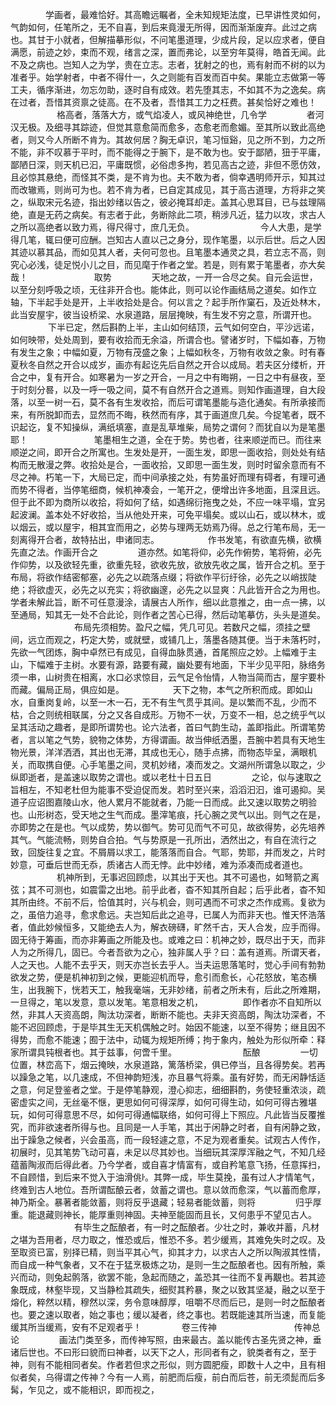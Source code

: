 <!-- { "loadSidebar": true } -->
　　　　学画者，最难恰好。其高瞻远瞩者，全未知规矩法度，已早讲性灵如何，气韵如何，任笔所之，无不自喜，到后来竟漫无所得，因而渐渐废弃。此过之病也。其甘于小就者，但解描摹形似，不问笔墨道理，少成片段，足以应求者，便自满愿，前迹之妙，束而不观，绪言之深，置而弗论，以至穷年莫得，皓首无闻。此不及之病也。岂知人之为学，贵在立志。志者，犹射之的也，焉有射而不树的以为准者乎。始学射者，中者不得什一，久之则能有百发而百中矣。果能立志做第一等工夫，循序渐进，勿忘勿助，逐时自有成效。若先堕其志，不如其不为之逸矣。病在过者，吾惜其资禀之徒高。在不及者，吾惜其工力之枉费。甚矣恰好之难也！
　　　
　　格高者，落落大方，或气焰凌人，或风神绝世，几令学
　　
　　者河汉无极。及细寻其踪迹，但觉其意愈简而愈多，态愈老而愈媚。至其所以致此高绝者，则又今人所断不肯为。其故何居？胸无卓识，笔习恒谿，见之所不到，力之所不能，非不叹慕于平时，而不能得之于腕下，是不敢为也。安于鄙陋，狃于平庸，鄙陋日深，则天机已汩，平庸既惯，必俗虑多拘，若见高古之迹，非但不愿仿效，且必惊其悬绝，而怪其不类，是不肯为也。夫不敢为者，倘幸遇明师开示，知其过而改辙焉，则尚可为也。若不肯为者，已自定其成见，其于高古道理，方将非之笑之，纵取宋元名迹，指出妙绪以告之，彼必掩耳却走。盖其心思耳目，已与兹理隔绝，直是无药之病矣。有志者于此，务断除此二项，稍涉凡近，猛力以攻，求古人之所以高绝者以致力焉，得尺得寸，庶几无负。
　　　
　　　　今人大患，是学得几笔，辄曰便可应酬。岂知古人直以己之身分，现作笔墨，以示后世。后之人因其迹以慕其品，而如见其人者，夫何可忽也。且笔墨本通灵之具，若立志不高，则究心必浅，徒足悦小儿之目，而见麾于作者之堂。若是，则有累于笔墨者，亦大矣哉！
　　　
　　　　取势
　　
　　天地之故，一开一合尽之矣。自元会运世，以至分刻呼吸之顷，无往非开合也。能体此，则可以论作画结局之道矣。如作立轴，下半起手处是开，上半收拾处是合。何以言之？起手所作窠石，及近处林木，此当安屋宇，彼当设桥梁、水泉道路，层层掩映，有生发不穷之意，所谓开也。
　　
　　下半已定，然后斟酌上半，主山如何结顶，云气如何空白，平沙远诺，如何映带，处处周到，要有收拾而无余溢，所谓合也。譬诸岁时，下幅如春，万物有发生之象；中幅如夏，万物有茂盛之象；上幅如秋冬，万物有收敛之象。时有春夏秋冬自然之开合以成岁，画亦有起讫先后自然之开合以成局。若夫区分缕析，开合之中，复有开合。如寒暑为一岁之开合，一月之中有晦朔，一日之中有昼夜，至于时刻分晷，以及一呼一吸之间，莫不有自然开合之道焉。则知作画道理，自大段落，以至一树一石，莫不各有生发收拾，而后可谓笔墨能与造化通矣。有所承接而来，有所脱卸而去，显然而不晦，秩然而有序，其于画道庶几矣。今捉笔者，既不识起讫，复不知操纵，满纸填塞，直是乱草堆柴，局势之谓何？而犹自以为是笔墨耶！
　　　
　　　　笔墨相生之道，全在于势。势也者，往来顺逆而已。而往来顺逆之间，即开合之所寓也。生发处是开，一面生发，即思一面收拾，则处处有结构而无散漫之弊。收拾处是合，一面收拾，又即思一面生发，则时时留余意而有不尽之神。朽笔一下，大局已定，而中间承接之处，有势虽好而理有碍者，有理可通而势不得者，当停笔细商，候机神凑会，一笔开之，便增出许多地面，且深且远。但于此不即为商所以收拾，将如何了结，如遇绵衍拖曳之处，不应一味平塌，宜另起波澜。盖本处不好收拾，当从他处开来，可免平塌矣。或以山石，或以林木，或以烟云，或以屋宇，相其宜而用之，必势与理两无妨焉乃得。总之行笔布局，无一刻离得开合者，故特拈出，申诸同志。
　　　
　　作书发笔，有欲直先横，欲横先直之法。作画开合之
　　
　　道亦然。如笔将仰，必先作俯势，笔将俯，必先作仰势，以及欲轻先重，欲重先轻，欲收先放，欲放先收之属，皆开合之机。至于布局，将欲作结密郁塞，必先之以疏落点缀；将欲作平衍纡徐，必先之以峭拔陡绝；将欲虚灭，必先之以充实；将欲幽邃，必先之以显爽：凡此皆开合之为用也。学者未解此旨，断不可任意漫涂，请展古人所作，细以此意推之，由一点一拂，以至通局，知其无一处不合此论，则作者之苦心已得，然后动笔摹仿，头头是道矣。
　　　
　　　　布局先须相势。盈尺之幅，凭几可见。若数尺之幅，须挂之壁间，远立而观之，朽定大势，或就壁，或铺几上，落墨各随其便。当于未落朽时，先欲一气团炼，胸中卓然已有成见，自得血脉贯通，首尾照应之妙。上幅难于主山，下幅难于主树。水要有源，路要有藏，幽处要有地面，下半少见平阳，脉络务须一串，山树贵在相离，水口必求惊目，云气足令怡情，人物当简而古，屋宇要朴而藏。偏局正局，俱应如是。
　　　
　　天下之物，本气之所积而成。即如山水，自重岗复岭，以至一木一石，无不有生气贯乎其间。是以繁而不乱，少而不枯，合之则统相联属，分之又各自成形。万物不一状，万变不一相，总之统乎气以呈其活动之趣者，是即所谓势也。论六法者，首曰气韵生动，盖即指此。所谓笔势者，言以笔之气势，貌物之体势，方得谓画。故当伸纸洒墨，吾腕中若具有天地生物光景，洋洋洒洒，其出也无滞，其成也无心，随手点拂，而物态毕呈，满眼机关，而取携自便。心手笔墨之间，灵机妙绪，凑而发之。文湖州所谓急以取之，少纵即逝者，是盖速以取势之谓也。或以老杜十日五日
　　
　　之论，似与速取之旨相左，不知老杜但为能事不受迫促而发。若时至兴来，滔滔汩汩，谁可遏抑。吴道子应诏图嘉陵山水，他人累月不能就者，乃能一日而成。此又速以取势之明验也。山形树态，受天地之生气而成。墨滓笔痕，托心腕之灵气以出。则气之在是，亦即势之在是也。气以成势，势以御气。势可见而气不可见，故欲得势，必先培养其气。气能流畅，则势自合拍。气与势原是一孔所出，洒然出之，有自在流行之致，回旋往复之宜。不屑屑以求工，能落落而自合。气耶，势耶，并而发之，片时妙意，可垂后世而无忝，质诸古人而无悖。此中妙绪，难为添凑而成者道也。
　　　
　　机神所到，无事迟回顾虑，以其出于天也。其不可遏也，如弩箭之离弦；其不可测也，如震雷之出地。前乎此者，杳不知其所自起；后乎此者，杳不知其所由终。不前不后，恰值其时，兴与机会，则可遇而不可求之杰作成焉。复欲为之，虽倍力追寻，愈求愈远。夫岂知后此之追寻，已属人为而非天也。惟天怀浩落者，值此妙候恒多，又能绝去人为，解衣磅礴，旷然千古，天人合发，应手而得。固无待于筹画，而亦非筹画之所能及也。或难之曰：机神之妙，既尽出于天，而非人为之所得几，固已。今者吾欲为之心，独非属人乎？曰：盖有道焉。所谓天者，人之天也。人能不去乎天，则天亦岂长去乎人。当夫运思落笔时，觉心手间有勃勃欲发之势，便是机神初到之候，更能迎机而导，愈引而愈长，心花怒放，笔态横生，出我腕下，恍若天工，触我毫端，无非妙绪，前者之所未有，后此之所难期，一旦得之，笔以发意，意以发笔。笔意相发之机，
　　
　　即作者亦不自知所以然，非其人天资高朗，陶汰功深者，断断不能也。夫非天资高朗，陶汰功深者，不能不迟回顾虑，于是毕其生无天机偶触之时。始因不能速，以至不得势；继且因不得势，而愈不能速；囿于法中，动辄为规矩所缚；拘于象内，触处为形似所牵：释家所谓具钝根者也。其于兹事，何啻千里。
　　　
　　　　酝酿
　　
　　一切位置，林峦高下，烟云掩映，水泉道路，篱落桥梁，俱已停当，且各得势矣。若再以躁急之笔，以几速成，不但神韵短浅，亦且暴气将乘。虽有好势，而无闲静恬适之意，何足登鉴者之堂。于是停笔静观，澄心抑志，细细斟酌，务使轻重浓淡，疏密虚实之间，无丝毫不惬，更思如何可得深厚，如何可得生动，如何可得古雅堪玩，如何可得意思不尽，如何可得通幅联络，如何可得上下照应。凡此皆当反覆推究，而非欲速者所得与也。且同是一人手笔，其出于闲静之时者，自有闲静之致，出于躁急之候者，兴会虽高，而一段轻遽之意，不足为观者重矣。试观古人传作，初展时，见其笔势飞动可喜，未足以尽其妙也。当细玩其深厚浑融之气，不知几经蕴蓄陶淑而后得此者。乃今学者，或自喜才情富有，或自矜笔意飞扬，任意挥扫，不自顾惜，到后来不觉入于油滑佻。其弊一成，毕生莫挽，虽有过人才情笔气，终难到古人地位。吾所谓酝酿云者，敛蓄之谓也。意以敛而愈深，气以蓄而愈厚，神乃斯全。暴著者能敛蓄，则将反乎退藏；轻易者能敛蓄，则将
　　
　　归乎厚重。能退藏则神长，能厚重则神固。夫神至能固而且长，又何患乎不望见古人。
　　　
　　　　有毕生之酝酿者，有一时之酝酿者。少壮之时，兼收并蓄，凡材之堪为吾用者，尽力取之，惟恐或后，惟恐不多。若少缓焉，其难免失时之叹。及至取资已富，别择已精，则当平其心气，抑其才力，以求古人之所以陶淑其性情，而自成一种气象者，又不在于猛烹极炼之功，是则一生之酝酿者也。因有所触，乘兴而动，则兔起鹘落，欲罢不能，急起而随之，盖恐其一往而不复再覯也。若其迹象既成，林壑毕现，又当静检其疏失，细熨其矜暴，聚之以致其坚凝，融之以至于熔化，粹然以精，穆然以深，务令意味醇厚，咀嚼不尽而后已，是则一时之酝酿者也。要之速以取者，始之事也；缓以凝者，终之事也。若既能速其所当速，而复能缓其所当缓焉，安有不足观者乎！
　　
　　卷三传神
　　
　　
　　　　传神总论
　　
　　画法门类至多，而传神写照，由来最古。盖以能传古圣先贤之神，垂诸后世也。不曰形曰貌而曰神者，以天下之人，形同者有之，貌类者有之，至于神，则有不能相同者矣。作者若但求之形似，则方圆肥瘦，即数十人之中，且有相似者矣，乌得谓之传神？今有一人焉，前肥而后瘦，前白而后苍，前无须髭而后多髯，乍见之，或不能相识，即而视之，
　　
